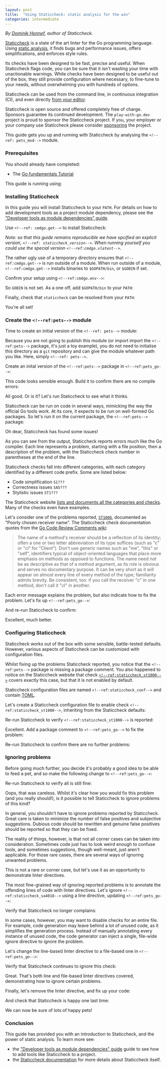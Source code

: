 ```yaml
---
layout: post
title:  "Using Staticcheck: static analysis for the win"
categories: intermediate
---
```


_By [Dominik Honnef](https://dominik.honnef.co/), author of Staticcheck._

[Staticcheck](https://staticcheck.io/) is a state of the art linter for the Go programming language. Using [static
analysis](https://en.wikipedia.org/wiki/Static_program_analysis), it finds bugs and performance issues, offers
simplifications, and enforces style rules.

Its checks have been designed to be fast, precise and useful. When Staticcheck flags code, you can be sure that it isn't
wasting your time with unactionable warnings. While checks have been designed to be useful out of the box, they still
provide configuration where necessary, to fine-tune to your needs, without overwhelming you with hundreds of options.

Staticcheck can be used from the command line, in continuous integration (CI), and even directly [from your
editor](https://github.com/golang/tools/blob/master/gopls/doc/settings.md#staticcheck-boolean).

Staticcheck is open source and offered completely free of charge. Sponsors guarantee its continued development. The
`play-with-go.dev` project is proud to sponsor the Staticcheck project. If you, your employer or your company use
Staticcheck please consider [sponsoring](https://staticcheck.io/sponsors) the project.

This guide gets you up and running with Staticcheck by analysing the `<!--ref: pets_mod-->` module.

### Prerequisites

You should already have completed:

* The [Go fundamentals Tutorial](/go-fundamentals_go115_en)

This guide is running using:

<!--step: goversion-->

### Installing Staticcheck

In this guide you will install Staticcheck to your `PATH`. For details on how to add development tools as a project
module dependency, please see the ["Developer tools as module dependencies" guide](/tools-as-dependencies_go115_en).

Use `<!--ref: cmdgo.get-->` to install Staticcheck:

<!--step: staticcheck_install-->

_Note: so that this guide remains reproducible we have spcified an explicit version, `<!--ref: staticcheck_version-->`.
When running yourself you could use the special version `<!--ref:cmdgo.vlatest-->`._

The rather ugly use of a temporary directory ensures that `<!--ref:cmdgo.get-->` is run outside of a module. When run
outside of a module, `<!--ref:cmdgo.get-->` installs binaries to `$GOPATH/bin`, or `$GOBIN` if set.

Confirm your setup using `<!--ref:cmdgo.env-->`:

<!--step: go_env_gopath-->

So `GOBIN` is not set. As a one off, add `$GOPATH/bin` to your `PATH`:

<!--step: path_add_gopath_bin-->

Finally, check that `staticcheck` can be resolved from your `PATH`:

<!--step: staticcheck_check_on_path-->

You're all set!

### Create the `<!--ref:pets-->` module

Time to create an initial version of the `<!--ref: pets-->` module:

<!--step: pets_init-->

Because you are not going to publish this module (or import import the `<!--ref:pets-->` package, it's just a toy
example), you do not need to initialise this directory as a `git` repository and can give the module whatever path you
like. Here, simply `<!--ref: pets-->`.

Create an inital version of the `<!--ref:pets-->` package in `<!--ref:pets_go-->`:

<!--step: pets_go_initial-->

This code looks sensible enough. Build it to confirm there are no compile errors:

<!--step: pets_build_initial-->

All good. Or is it? Let's run Staticcheck to see what it thinks.

Staticcheck can be run on code in several ways, mimicking the way the official Go tools work. At its core, it expects to
be run on well-formed Go packages. So let's run it on the current package, the `<!--ref:pets-->` package:

<!--step: pets_staticcheck_initial-->

Oh dear, Staticcheck has found some issues!

As you can see from the output, Staticcheck reports errors much like the Go compiler. Each line represents a problem,
starting with a file position, then a description of the problem, with the Staticcheck check number in parentheses at the
end of the line.

Staticcheck checks fall into different categories, with each category identified by a different code prefix. Some are
listed below:

* Code simplification `S1???`
* Correctness issues `SA5???`
* Stylistic issues `ST1???`

The Staticcheck website [lists and documents all the categories and checks](https://staticcheck.io/docs/checks). Many of
the checks even have examples.

Let's consider one of the problems reported, [`ST1006`](https://staticcheck.io/docs/checks#ST1006), documented as "Poorly
chosen receiver name". The Staticcheck check documentation quotes from the [Go Code Review Comments
wiki](https://github.com/golang/go/wiki/CodeReviewComments):

> The name of a method's receiver should be a reflection of its
identity; often a one or two letter abbreviation of its type
suffices (such as "c" or "cl" for "Client"). Don't use generic
names such as "me", "this" or "self", identifiers typical of
object-oriented languages that place more emphasis on methods as
opposed to functions. The name need not be as descriptive as that
of a method argument, as its role is obvious and serves no
documentary purpose. It can be very short as it will appear on
almost every line of every method of the type; familiarity admits
brevity. Be consistent, too: if you call the receiver "c" in one
method, don't call it "cl" in another.

Each error message explains the problem, but also indicate how to fix the problem. Let's fix up `<!--ref:pets_go-->`:

<!--step:pets_go_fixed-->

And re-run Staticcheck to confirm:

<!--step:pets_staticcheck_fixed-->

Excellent, much better.

### Configuring Staticcheck

Staticcheck works out of the box with some sensible, battle-tested defaults. However, various aspects of Staticcheck can
be customized with configuration files.

Whilst fixing up the problems Staticcheck reported, you notice that the `<!--ref:pets-->` package is missing a package
comment. You also happened to notice on the Staticcheck website that check
[`<!--ref:staticcheck_st1000-->`](https://staticcheck.io/docs/checks#<!--ref:staticcheck_st1000-->) covers exactly this
case, but that it is not enabled by default.

Staticcheck configuration files are named `<!--ref:staticcheck_conf-->` and contain
[TOML](https://github.com/toml-lang/toml).

Let's create a Staticcheck configuration file to enable check `<!--ref:staticcheck_st1000-->`, inheriting from the
Staticcheck defaults:

<!--step: staticcheck_config_initial-->

Re-run Staticcheck to verify `<!--ref:staticcheck_st1000-->` is reported:

<!--step: pets_staticcheck_st1000_enabled-->

Excellent. Add a package comment to `<!--ref:pets_go-->` to fix the problem:


<!--step: pets_go_with_package_comment-->

Re-run Staticcheck to confirm there are no further problems:

<!--step: pets_staticcheck_st1000_fixed-->


### Ignoring problems

Before going much further, you decide it's probably a good idea to be able to feed a pet, and so make the following
change to `<!--ref:pets_go-->`:

<!--step: pets_go_feed-->

Re-run Staticcheck to verify all is still fine:

<!--step: pets_staticcheck_check_feed-->

Oops, that was careless. Whilst it's clear how you would fix this problem (and you really should!), is it possible to
tell Staticcheck to ignore problems of this kind?

In general, you shouldn't have to ignore problems reported by Staticcheck. Great care is taken to minimize the number of
false positives and subjective suggestions. Dubious code should be rewritten and genuine false positives should be
reported so that they can be fixed.

The reality of things, however, is that not all corner cases can be taken into consideration. Sometimes code just has to
look weird enough to confuse tools, and sometimes suggestions, though well-meant, just aren't applicable. For those rare
cases, there are several ways of ignoring unwanted problems.

This is not a rare or corner case, but let's use it as an opportunity to demonstrate linter directives.

The most fine-grained way of ignoring reported problems is to annotate the offending lines of code with linter directives. Let's
ignore `<!--ref:staticcheck_sa4018-->` using a line directive, updating `<!--ref:pets_go-->`:

<!--step: pets_go_ignore_sa4018-->

Verify that Staticcheck no longer complains:

<!--step: pets_staticcheck_check_sa4018_ignored-->

In some cases, however, you may want to disable checks for an entire file. For example, code generation may leave behind
a lot of unused code, as it simplifies the generation process. Instead of manually annotating every instance of unused
code, the code generator can inject a single, file-wide ignore directive to ignore the problem.

Let's change the line-based linter directive to a file-based one in `<!--ref:pets_go-->`:

<!--step: pets_go_file_ignore_sa4018-->

Verify that Staticcheck continues to ignore this check:

<!--step: pets_staticcheck_check_sa4018_still_ignored-->

Great. That's both line and file-based linter directives covered, demonstrating how to ignore certain problems.

Finally, let's remove the linter directive, and fix up your code:

<!--step: pets_go_final-->

And check that Staticcheck is happy one last time:

<!--step: pets_staticcheck_final-->

We can now be sure of lots of happy pets!

### Conclusion

This guide has provided you with an introduction to Staticcheck, and the power of static analysis. To learn more see:

* the ["Developer tools as module dependencies" guide](/tools-as-dependencies_go115_en) guide to see how to add tools
  like Staticcheck to a project.
* the [Staticcheck documentation](https://staticcheck.io/docs) for more details about Staticcheck itself.






